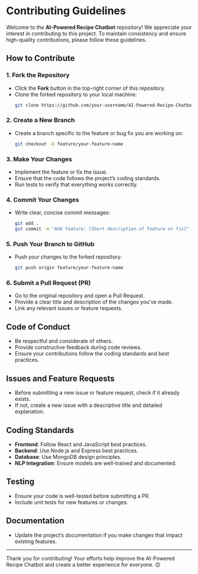 # Contributing Guidelines

Welcome to the **AI-Powered Recipe Chatbot** repository! We appreciate your interest in contributing to this project. To maintain consistency and ensure high-quality contributions, please follow these guidelines.

## How to Contribute

### 1. Fork the Repository
- Click the **Fork** button in the top-right corner of this repository.
- Clone the forked repository to your local machine:
  ```bash
  git clone https://github.com/your-username/AI-Powered-Recipe-Chatbot.git
  ```

### 2. Create a New Branch
- Create a branch specific to the feature or bug fix you are working on:
  ```bash
  git checkout -b feature/your-feature-name
  ```

### 3. Make Your Changes
- Implement the feature or fix the issue.
- Ensure that the code follows the project’s coding standards.
- Run tests to verify that everything works correctly.

### 4. Commit Your Changes
- Write clear, concise commit messages:
  ```bash
  git add .
  git commit -m "Add feature: [Short description of feature or fix]"
  ```

### 5. Push Your Branch to GitHub
- Push your changes to the forked repository:
  ```bash
  git push origin feature/your-feature-name
  ```

### 6. Submit a Pull Request (PR)
- Go to the original repository and open a Pull Request.
- Provide a clear title and description of the changes you’ve made.
- Link any relevant issues or feature requests.

## Code of Conduct
- Be respectful and considerate of others.
- Provide constructive feedback during code reviews.
- Ensure your contributions follow the coding standards and best practices.

## Issues and Feature Requests
- Before submitting a new issue or feature request, check if it already exists.
- If not, create a new issue with a descriptive title and detailed explanation.

## Coding Standards
- **Frontend**: Follow React and JavaScript best practices.
- **Backend**: Use Node.js and Express best practices.
- **Database**: Use MongoDB design principles.
- **NLP Integration**: Ensure models are well-trained and documented.

## Testing
- Ensure your code is well-tested before submitting a PR.
- Include unit tests for new features or changes.

## Documentation
- Update the project’s documentation if you make changes that impact existing features.

---
Thank you for contributing! Your efforts help improve the AI-Powered Recipe Chatbot and create a better experience for everyone. 😊

